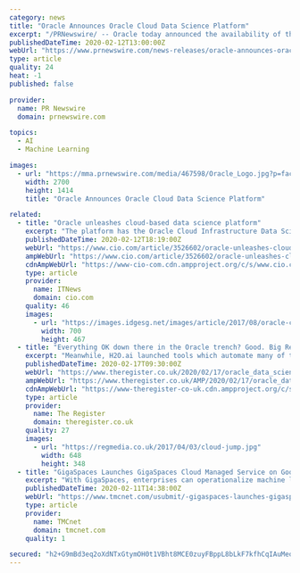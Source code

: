 ```yaml
---
category: news
title: "Oracle Announces Oracle Cloud Data Science Platform"
excerpt: "/PRNewswire/ -- Oracle today announced the availability of the Oracle Cloud Data Science Platform. At the core is Oracle Cloud Infrastructure Data"
publishedDateTime: 2020-02-12T13:00:00Z
webUrl: "https://www.prnewswire.com/news-releases/oracle-announces-oracle-cloud-data-science-platform-301003588.html"
type: article
quality: 24
heat: -1
published: false

provider:
  name: PR Newswire
  domain: prnewswire.com

topics:
  - AI
  - Machine Learning

images:
  - url: "https://mma.prnewswire.com/media/467598/Oracle_Logo.jpg?p=facebook"
    width: 2700
    height: 1414
    title: "Oracle Announces Oracle Cloud Data Science Platform"

related:
  - title: "Oracle unleashes cloud-based data science platform"
    excerpt: "The platform has the Oracle Cloud Infrastructure Data Science service at its core. It provides users the ability to build, train, and manage machine learning algorithms on the Oracle Cloud using Python, TensorFlow, Keras, Jupyter and other popular data science tools. Six additional services round out the platform, including new machine learning ..."
    publishedDateTime: 2020-02-12T18:19:00Z
    webUrl: "https://www.cio.com/article/3526602/oracle-unleashes-cloud-based-data-science-platform.html"
    ampWebUrl: "https://www.cio.com/article/3526602/oracle-unleashes-cloud-based-data-science-platform.amp.html"
    cdnAmpWebUrl: "https://www-cio-com.cdn.ampproject.org/c/s/www.cio.com/article/3526602/oracle-unleashes-cloud-based-data-science-platform.amp.html"
    type: article
    provider:
      name: ITNews
      domain: cio.com
    quality: 46
    images:
      - url: "https://images.idgesg.net/images/article/2017/08/oracle-cloud-on-building-100730618-large.jpg"
        width: 700
        height: 467
  - title: "Everything OK down there in the Oracle trench? Good. Big Red has a cloud-based data science platform for you"
    excerpt: "Meanwhile, H2O.ai launched tools which automate many of the processes in developing machine-learning models in its Driverless AI product in 2017. Microsoft also offers its Azure Machine Learning Studio, which it says streamlines the machine learning lifecycle, from building models to deployment and management. Google and AWS have similar tools."
    publishedDateTime: 2020-02-17T09:30:00Z
    webUrl: "https://www.theregister.co.uk/2020/02/17/oracle_data_science_platform/"
    ampWebUrl: "https://www.theregister.co.uk/AMP/2020/02/17/oracle_data_science_platform/"
    cdnAmpWebUrl: "https://www-theregister-co-uk.cdn.ampproject.org/c/s/www.theregister.co.uk/AMP/2020/02/17/oracle_data_science_platform/"
    type: article
    provider:
      name: The Register
      domain: theregister.co.uk
    quality: 27
    images:
      - url: "https://regmedia.co.uk/2017/04/03/cloud-jump.jpg"
        width: 648
        height: 348
  - title: "GigaSpaces Launches GigaSpaces Cloud Managed Service on Google Cloud Platform"
    excerpt: "With GigaSpaces, enterprises can operationalize machine learning and transactional processing to gain real-time insights ... are leveraged by hundreds of Tier-1 and Fortune-listed organizations worldwide across financial services, retail, transportation, telecom, healthcare, and more. GigaSpaces offices are located in the US, Europe and Asia."
    publishedDateTime: 2020-02-11T14:38:00Z
    webUrl: "https://www.tmcnet.com/usubmit/-gigaspaces-launches-gigaspaces-cloud-managed-service-google-cloud-/2020/02/11/9095876.htm"
    type: article
    provider:
      name: TMCnet
      domain: tmcnet.com
    quality: 1

secured: "h2+G9mBd3eq2oXdNTxGtymOH0t1VBht8MCE0zuyFBppL8bLkF7kfhCqIAuMeo2lwY3qqamVEXhuSLxCQ5pRr/imHW3N8aiz2na/5NwYMIrN/JJCYnMC4ISiIA7TYnm+8lVyx0D6wXwly8OGyZQ1zk/B6dhZc2H+y4Bvcnj15Uiqxi3qgAT90Wgm2qE9xd241cdJPrAtAune6Aj2RURG2UolQmbvdMAi6ST4xpcwbmL9A6zkLqA2bMLCQbp974XlLc/BMScmok/XJrm5zIPjCQsZTER2G0xkOLv8LMLuxMfO+xXRVdS/wKwQZjppyOGq0;+LeQhP23o18HRVFx7ka/KQ=="
---
```


